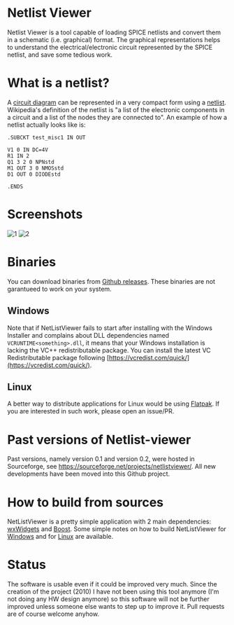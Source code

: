 # Netlist Viewer

Netlist Viewer is a tool capable of loading SPICE netlists and convert them in a schematic (i.e. graphical) format.
The graphical representations helps to understand the electrical/electronic circuit represented by the SPICE netlist, and save some tedious work.

# What is a netlist?

A [circuit diagram](https://en.wikipedia.org/wiki/Circuit_diagram) can be represented in a very compact form using a [netlist](https://en.wikipedia.org/wiki/Netlist). Wikipedia's definition of the netlist is "a list of the electronic components in a circuit and a list of the nodes they are connected to".
An example of how a netlist actually looks like is:

```
.SUBCKT test_misc1 IN OUT

V1 0 IN DC=4V
R1 IN 2 
Q1 3 2 0 NPNstd
M1 OUT 3 0 NMOSstd
D1 OUT 0 DIODEstd

.ENDS
```

# Screenshots

![1](https://github.com/f18m/netlist-viewer/assets/9748595/ff8c1017-f92b-4f33-b399-36a6affe25de)
![2](https://github.com/f18m/netlist-viewer/assets/9748595/9a7054e3-cc1b-469b-82e9-95874dc7773a)

# Binaries

You can download binaries from [Github releases](https://github.com/f18m/netlist-viewer/releases).
These binaries are not garantueed to work on your system. 

## Windows

Note that if NetListViewer fails to start after installing with the Windows Installer and complains
about DLL dependencies named `VCRUNTIME<something>.dll`, it means that your Windows installation
is lacking the VC++ redistributable package.
You can install the latest VC Redistributable package following [https://vcredist.com/quick/](https://vcredist.com/quick/).

## Linux

A better way to distribute applications for Linux would be using [Flatpak](https://github.com/f18m/netlist-viewer/issues/6).
If you are interested in such work, please open an issue/PR.

# Past versions of Netlist-viewer

Past versions, namely version 0.1 and version 0.2, were hosted in Sourceforge, see https://sourceforge.net/projects/netlistviewer/.
All new developments have been moved into this Github project.

# How to build from sources

NetListViewer is a pretty simple application with 2 main dependencies: [wxWidgets](https://www.wxwidgets.org/) and [Boost](https://www.boost.org/).
Some simple notes on how to build NetListViewer for [Windows](NetlistViewer/build/win/README.md) and for [Linux](NetlistViewer/build/linux/README.md) are available.

# Status

The software is usable even if it could be improved very much.
Since the creation of the project (2010) I have not been using this tool anymore (I'm not doing any HW design anymore) so this software will not be further improved unless someone else wants to step up to improve it.
Pull requests are of course welcome anyhow.

